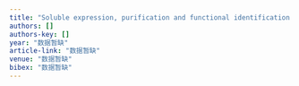 ```yaml
---
title: "Soluble expression, purification and functional identification of a disulfide-rich conotoxin derived from Conus litteratus"
authors: []
authors-key: []
year: "数据暂缺"
article-link: "数据暂缺"
venue: "数据暂缺"
bibex: "数据暂缺"
---
```

